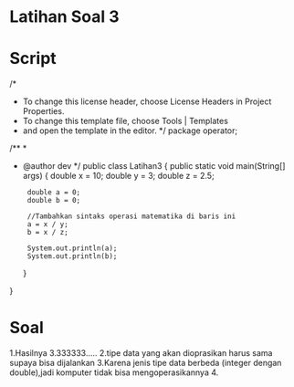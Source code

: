 # Latihan Soal 3
# Script
/*
 * To change this license header, choose License Headers in Project Properties.
 * To change this template file, choose Tools | Templates
 * and open the template in the editor.
 */
package operator;

/**
 *
 * @author dev
 */
public class Latihan3 {
    public static void main(String[] args) {
        double x = 10;
        double y = 3;
        double z = 2.5;
        
        double a = 0;
        double b = 0;
        
        //Tambahkan sintaks operasi matematika di baris ini 
        a = x / y;
        b = x / z;
        
        System.out.println(a);
        System.out.println(b);
    }
    
}

# Soal
1.Hasilnya 3.333333.....
2.tipe data yang akan dioprasikan harus sama supaya bisa dijalankan
3.Karena jenis tipe data berbeda (integer dengan double),jadi komputer tidak bisa mengoperasikannya
4.

